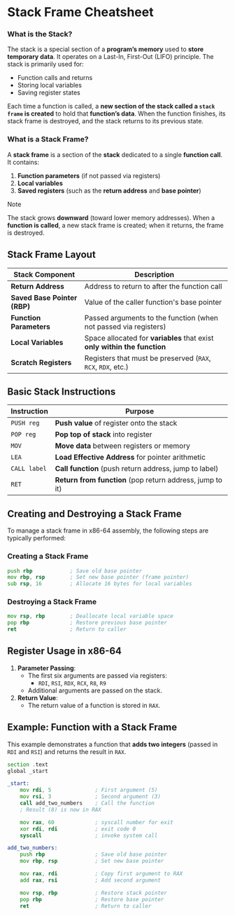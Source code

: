 # Stack Frame Cheatsheet
### What is the Stack?
The stack is a special section of a **program’s memory** used to **store temporary data**. It operates on a Last-In, First-Out (LIFO) principle. The stack is primarily used for:
- Function calls and returns
- Storing local variables
- Saving register states
  
Each time a function is called, a **new section of the stack called a `stack frame` is created** to hold that **function’s data**. When the function finishes, its stack frame is destroyed, and the stack returns to its previous state.

### What is a Stack Frame?

A **stack frame** is a section of the **stack** dedicated to a single **function call**. It contains:
1. **Function parameters** (if not passed via registers)
2. **Local variables**
3. **Saved registers** (such as the **return address** and **base pointer**)

>[!Note]
>The stack grows **downward** (toward lower memory addresses). When a **function is called**, a new stack frame is created; when it returns, the frame is destroyed.

## Stack Frame Layout
| Stack Component      | Description                                                                 |
|---------------------------|---------------------------------------------------------------------------------|
| **Return Address**        | Address to return to after the function call                                   |
| **Saved Base Pointer (RBP)** | Value of the caller function's base pointer                                 |
| **Function Parameters**   | Passed arguments to the function (when not passed via registers)              |
| **Local Variables**       | Space allocated for **variables** that exist **only within the function**              |
| **Scratch Registers**     |  Registers that must be preserved (`RAX`, `RCX`, `RDX`, etc.)        |


## Basic Stack Instructions

| Instruction | Purpose                                                 |
|-----------------|--------------------------------------------------------------|
| `PUSH reg`      | **Push value** of register onto the stack                        |
| `POP reg`       | **Pop top of stack** into register                               |
| `MOV`           | **Move data** between registers or memory                        |
| `LEA`           | **Load Effective Address** for pointer arithmetic             |
| `CALL label`    | **Call function** (push return address, jump to label)           |
| `RET`           | **Return from function** (pop return address, jump to it)        |


## Creating and Destroying a Stack Frame
To manage a stack frame in x86-64 assembly, the following steps are typically performed:

### Creating a Stack Frame
```asm
push rbp            ; Save old base pointer
mov rbp, rsp        ; Set new base pointer (frame pointer)
sub rsp, 16         ; Allocate 16 bytes for local variables
```
### Destroying a Stack Frame
```asm
mov rsp, rbp        ; Deallocate local variable space
pop rbp             ; Restore previous base pointer
ret                 ; Return to caller
```

## Register Usage in x86-64
1. **Parameter Passing**: 
   - The first six arguments are passed via registers:
     - `RDI`, `RSI`, `RDX`, `RCX`, `R8`, `R9`
   - Additional arguments are passed on the stack.
2. **Return Value**:
   - The return value of a function is stored in `RAX`.
  

## Example: Function with a Stack Frame

This example demonstrates a function that **adds two integers** (passed in `RDI` and `RSI`) and returns the result in `RAX`.

```asm
section .text
global _start

_start:
    mov rdi, 5              ; First argument (5)
    mov rsi, 3              ; Second argument (3)
    call add_two_numbers    ; Call the function
    ; Result (8) is now in RAX

    mov rax, 60             ; syscall number for exit
    xor rdi, rdi            ; exit code 0
    syscall                 ; invoke system call

add_two_numbers:
    push rbp                ; Save old base pointer
    mov rbp, rsp            ; Set new base pointer

    mov rax, rdi            ; Copy first argument to RAX
    add rax, rsi            ; Add second argument

    mov rsp, rbp            ; Restore stack pointer
    pop rbp                 ; Restore base pointer
    ret                     ; Return to caller
```
